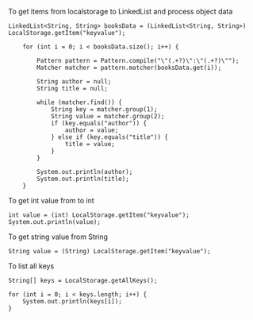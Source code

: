 To get items from localstorage to LinkedList and process object data

    LinkedList<String, String> booksData = (LinkedList<String, String>) LocalStorage.getItem("keyvalue");

        for (int i = 0; i < booksData.size(); i++) {

            Pattern pattern = Pattern.compile("\"(.+?)\":\"(.+?)\"");
            Matcher matcher = pattern.matcher(booksData.get(i));

            String author = null;
            String title = null;

            while (matcher.find()) {
                String key = matcher.group(1);
                String value = matcher.group(2);
                if (key.equals("author")) {
                    author = value;
                } else if (key.equals("title")) {
                    title = value;
                }
            }

            System.out.println(author);
            System.out.println(title);
        }

To get int value from to int
    
    int value = (int) LocalStorage.getItem("keyvalue");
    System.out.println(value);

To get string value from String

    String value = (String) LocalStorage.getItem("keyvalue");

To list all keys

    String[] keys = LocalStorage.getAllKeys();

    for (int i = 0; i < keys.length; i++) {
        System.out.println(keys[i]);
    }